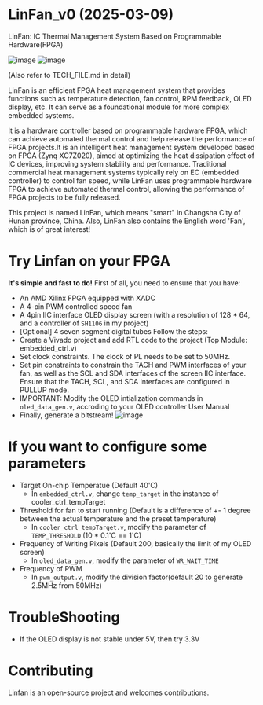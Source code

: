 # LinFan_v0 (2025-03-09)
LinFan: IC Thermal Management System Based on Programmable Hardware(FPGA)

![image](https://github.com/user-attachments/assets/0bfd6fd0-bd72-44fa-8426-1f03e38c921f)
![image](https://github.com/user-attachments/assets/9a396d07-e195-4f7c-a62f-770dbbcf31d3)

(Also refer to TECH_FILE.md in detail)

LinFan is an efficient FPGA heat management system that provides functions such as temperature detection, fan control, RPM feedback, OLED display, etc. It can serve as a foundational module for more complex embedded systems.

It is a hardware controller based on programmable hardware FPGA, which can achieve automated thermal control and help release the performance of FPGA projects.It is an intelligent heat management system developed based on FPGA (Zynq XC7Z020), aimed at optimizing the heat dissipation effect of IC devices, improving system stability and performance. Traditional commercial heat management systems typically rely on EC (embedded controller) to control fan speed, while LinFan uses programmable hardware FPGA to achieve automated thermal control, allowing the performance of FPGA projects to be fully released.

This project is named LinFan, which means "smart" in Changsha City of Hunan province, China. Also, LinFan also contains the English word 'Fan', which is of great interest!

# Try Linfan on your FPGA
**It's simple and fast to do!**
First of all, you need to ensure that you have:
* An AMD Xilinx FPGA equipped with XADC
* A 4-pin PWM controlled speed fan
* A 4pin IIC interface OLED display screen (with a resolution of 128 * 64, and a controller of `SH1106` in my project)
* [Optional] 4 seven segment digital tubes
Follow the steps:
* Create a Vivado project and add RTL code to the project (Top Module: embedded_ctrl.v)
* Set clock constraints. The clock of PL needs to be set to 50MHz. 
* Set pin constraints to constrain the TACH and PWM interfaces of your fan, as well as the SCL and SDA interfaces of the screen IIC interface. Ensure that the TACH, SCL, and SDA interfaces are configured in PULLUP mode.
* IMPORTANT: Modify the OLED intialization commands in `oled_data_gen.v`, accroding to your OLED controller User Manual
* Finally, generate a bitstream!
![image](https://github.com/user-attachments/assets/05b016e7-c0c8-42e4-be31-b38add38d9e9)
# If you want to configure some parameters
* Target On-chip Temperatue (Default 40'C)
  * In `embedded_ctrl.v`, change `temp_target` in the instance of cooler_ctrl_tempTarget
* Threshold for fan to start running (Default is a difference of +- 1 degree between the actual temperature and the preset temperature)
  * In `cooler_ctrl_tempTarget.v`, modify the parameter of `TEMP_THRESHOLD` (10 * 0.1'C == 1'C)
* Frequency of Writing Pixels (Default 200, basically the limit of my OLED screen)
  * In `oled_data_gen.v`, modify the parameter of `WR_WAIT_TIME`
* Frequency of PWM
  * In `pwm_output.v`, modify the division factor(default 20 to generate 2.5MHz from 50MHz)

# TroubleShooting
* If the OLED display is not stable under 5V, then try 3.3V

# Contributing
Linfan is an open-source project and welcomes contributions.
